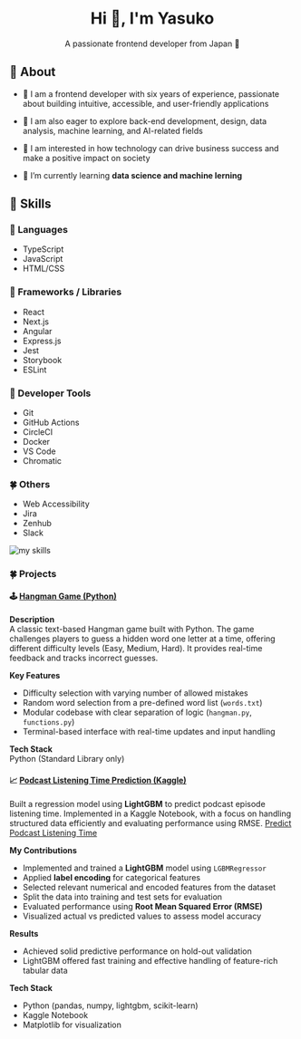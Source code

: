 <h1 align="center">Hi 👋, I'm Yasuko</h1>
<p align="center">A passionate frontend developer from Japan 🌸 </p>


<h2 align="left">🌷 About</h2>

- 🌱 I am a frontend developer with six years of experience, passionate about building intuitive, accessible, and
user-friendly applications

- 🌱 I am also eager to explore back-end development, design, data
analysis, machine learning, and AI-related fields
- 🌱 I am interested in how
technology can drive business success and make a positive impact on society
- 🌱 I’m currently learning **data science and machine lerning**

<h2 align="left">🌷 Skills</h2>

<h3>🌼 Languages</h3>

- TypeScript
- JavaScript
- HTML/CSS

<h3>🌻 Frameworks / Libraries</h3>
  
- React
- Next.js
- Angular
- Express.js
- Jest
- Storybook
- ESLint

<h3>🌹 Developer Tools</h3>
  
- Git
- GitHub Actions
- CircleCI
- Docker
- VS Code
- Chromatic

<h3> 🍀 Others</h3>

- Web Accessibility
- Jira
- Zenhub
- Slack

<img alt="my skills" src="https://skillicons.dev/icons?theme=dark&perline=7&i=react,next,ts,js,html,css,sass,express,nodejs,angular" />

<!-- <p align="left">  <a href="https://reactjs.org/" target="_blank" rel="noreferrer"> <img src="https://raw.githubusercontent.com/devicons/devicon/master/icons/react/react-original-wordmark.svg" alt="react" width="40" height="40"/> </a> <a href="https://nextjs.org/" target="_blank" rel="noreferrer"> <img src="https://cdn.worldvectorlogo.com/logos/nextjs-2.svg" alt="nextjs" width="40" height="40"/> </a> <a href="https://www.typescriptlang.org/" target="_blank" rel="noreferrer"> <img src="https://raw.githubusercontent.com/devicons/devicon/master/icons/typescript/typescript-original.svg" alt="typescript" width="40" height="40"/> </a>  <a href="https://developer.mozilla.org/en-US/docs/Web/JavaScript" target="_blank" rel="noreferrer"> <img src="https://raw.githubusercontent.com/devicons/devicon/master/icons/javascript/javascript-original.svg" alt="javascript" width="40" height="40"/> </a> <a href="https://nodejs.org" target="_blank" rel="noreferrer"> <img src="https://raw.githubusercontent.com/devicons/devicon/master/icons/nodejs/nodejs-original-wordmark.svg" alt="nodejs" width="40" height="40"/> </a><a href="https://www.w3schools.com/css/" target="_blank" rel="noreferrer"> <img src="https://raw.githubusercontent.com/devicons/devicon/master/icons/css3/css3-original-wordmark.svg" alt="css3" width="40" height="40"/> </a> <a href="https://www.w3.org/html/" target="_blank" rel="noreferrer"> <img src="https://raw.githubusercontent.com/devicons/devicon/master/icons/html5/html5-original-wordmark.svg" alt="html5" width="40" height="40"/> </a> <a href="https://sass-lang.com" target="_blank" rel="noreferrer"> <img src="https://raw.githubusercontent.com/devicons/devicon/master/icons/sass/sass-original.svg" alt="sass" width="40" height="40"/> </a> <a href="https://angular.io" target="_blank" rel="noreferrer"> <img src="https://angular.io/assets/images/logos/angular/angular.svg" alt="angular" width="40" height="40"/> </a>  </p> -->

<h3> 🍀 Projects</h3>

#### 🕹️ [Hangman Game (Python)](https://github.com/ysksms/HangmanGameProject)


**Description**  
A classic text-based Hangman game built with Python. The game challenges players to guess a hidden word one letter at a time, offering different difficulty levels (Easy, Medium, Hard). It provides real-time feedback and tracks incorrect guesses.

**Key Features**
- Difficulty selection with varying number of allowed mistakes  
- Random word selection from a pre-defined word list (`words.txt`)  
- Modular codebase with clear separation of logic (`hangman.py`, `functions.py`)  
- Terminal-based interface with real-time updates and input handling  

**Tech Stack**  
Python (Standard Library only)

#### 📈 [Podcast Listening Time Prediction (Kaggle)](https://github.com/ysksms/Podcast_Listening_Time_Prediction/blob/main/predict_podcast_using_LightGBM.ipynb)

Built a regression model using **LightGBM** to predict podcast episode listening time. Implemented in a Kaggle Notebook, with a focus on handling structured data efficiently and evaluating performance using RMSE.
[Predict Podcast Listening Time](https://www.kaggle.com/competitions/playground-series-s5e4)

**My Contributions**
- Implemented and trained a **LightGBM** model using `LGBMRegressor`
- Applied **label encoding** for categorical features
- Selected relevant numerical and encoded features from the dataset
- Split the data into training and test sets for evaluation
- Evaluated performance using **Root Mean Squared Error (RMSE)**
- Visualized actual vs predicted values to assess model accuracy

**Results**
- Achieved solid predictive performance on hold-out validation  
- LightGBM offered fast training and effective handling of feature-rich tabular data

**Tech Stack**
- Python (pandas, numpy, lightgbm, scikit-learn)  
- Kaggle Notebook  
- Matplotlib for visualization
